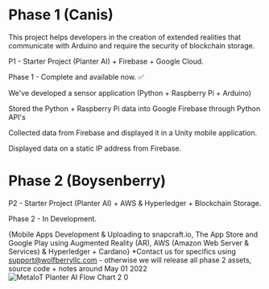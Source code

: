# Phase 1 (Canis)
This project helps developers in the creation of extended realities that communicate with Arduino and require the security of blockchain storage.

P1 - Starter Project (Planter AI) + Firebase + Google Cloud.

Phase 1 - Complete and available now. ✅

We've developed a sensor application (Python + Raspberry Pi + Arduino)

Stored the Python + Raspberry Pi data into Google Firebase through Python API's

Collected data from Firebase and displayed it in a Unity mobile application.

Displayed data on a static IP address from Firebase.
    
    
# Phase 2 (Boysenberry)
P2 - Starter Project (Planter AI) + AWS & Hyperledger + Blockchain Storage.

Phase 2  - In Development.

{Mobile Apps Development & Uploading to snapcraft.io, The App Store and Google Play using Augmented Reality (AR), AWS (Amazon Web Server & Services) & Hyperledger + Cardano} *Contact us for specifics using support@wolfberryllc.com - otherwise we will release all phase 2 assets, source code + notes around May 01 2022
![MetaIoT   Planter AI Flow Chart 2 0](https://user-images.githubusercontent.com/53659320/161427762-ef32af2e-5a74-497d-8beb-48585a965674.jpg)
